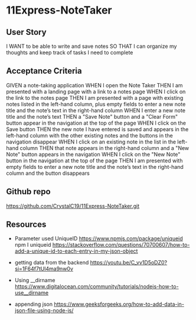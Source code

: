 # 11Express-NoteTaker

## User Story

I WANT to be able to write and save notes
SO THAT I can organize my thoughts and keep track of tasks I need to complete

## Acceptance Criteria
GIVEN a note-taking application
WHEN I open the Note Taker
THEN I am presented with a landing page with a link to a notes page
WHEN I click on the link to the notes page
THEN I am presented with a page with existing notes listed in the left-hand column, plus empty fields to enter a new note title and the note’s text in the right-hand column
WHEN I enter a new note title and the note’s text
THEN a "Save Note" button and a "Clear Form" button appear in the navigation at the top of the page
WHEN I click on the Save button
THEN the new note I have entered is saved and appears in the left-hand column with the other existing notes and the buttons in the navigation disappear
WHEN I click on an existing note in the list in the left-hand column
THEN that note appears in the right-hand column and a "New Note" button appears in the navigation
WHEN I click on the "New Note" button in the navigation at the top of the page
THEN I am presented with empty fields to enter a new note title and the note’s text in the right-hand column and the button disappears


## Github repo
https://github.com/CrystalC19/11Express-NoteTaker.git

## Resources

- Parameter used UniqueID https://www.npmjs.com/package/uniqueid npm I uniqueid
   https://stackoverflow.com/questions/70700607/how-to-add-a-unique-id-to-each-entry-in-my-json-object
   
- getting data from the backend https://youtu.be/C_vv1D5oDZ0?si=1F64f7tUl4ma9nw0v
- Using __dirname https://www.digitalocean.com/community/tutorials/nodejs-how-to-use__dirname
- appending json https://www.geeksforgeeks.org/how-to-add-data-in-json-file-using-node-js/


